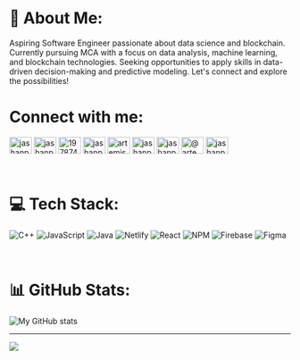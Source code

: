 # 💫 About Me:
Aspiring Software Engineer passionate about data science and blockchain. Currently pursuing MCA with a focus on data analysis, machine learning, and blockchain technologies. Seeking opportunities to apply skills in data-driven decision-making and predictive modeling. Let's connect and explore the possibilities!


# Connect with me:
<p align="left">
<a href="https://codepen.io/jashanpreetsingh821" target="blank"><img align="center" src="https://raw.githubusercontent.com/rahuldkjain/github-profile-readme-generator/master/src/images/icons/Social/codepen.svg" alt="jashanpreetsingh821" height="30" width="40" /></a>
<a href="https://linkedin.com/in/jashanpreet-singh-3a8905224" target="blank"><img align="center" src="https://raw.githubusercontent.com/rahuldkjain/github-profile-readme-generator/master/src/images/icons/Social/linked-in-alt.svg" alt="jashanpreet-singh-3a8905224" height="30" width="40" /></a>
<a href="https://stackoverflow.com/users/19787422" target="blank"><img align="center" src="https://raw.githubusercontent.com/rahuldkjain/github-profile-readme-generator/master/src/images/icons/Social/stack-overflow.svg" alt="19787422" height="30" width="40" /></a>
<a href="https://kaggle.com/jashanpreetsingh821" target="blank"><img align="center" src="https://raw.githubusercontent.com/rahuldkjain/github-profile-readme-generator/master/src/images/icons/Social/kaggle.svg" alt="jashanpreetsingh821" height="30" width="40" /></a>
<a href="https://www.hackerrank.com/artemis1096" target="blank"><img align="center" src="https://raw.githubusercontent.com/rahuldkjain/github-profile-readme-generator/master/src/images/icons/Social/hackerrank.svg" alt="artemis1096" height="30" width="40" /></a>
<a href="https://codeforces.com/profile/jashanpreet1096" target="blank"><img align="center" src="https://raw.githubusercontent.com/rahuldkjain/github-profile-readme-generator/master/src/images/icons/Social/codeforces.svg" alt="jashanpreet1096" height="30" width="40" /></a>
<a href="https://www.leetcode.com/jashanpreetsingh1096" target="blank"><img align="center" src="https://raw.githubusercontent.com/rahuldkjain/github-profile-readme-generator/master/src/images/icons/Social/leet-code.svg" alt="jashanpreetsingh1096" height="30" width="40" /></a>
<a href="https://www.hackerearth.com/@artemis1096" target="blank"><img align="center" src="https://raw.githubusercontent.com/rahuldkjain/github-profile-readme-generator/master/src/images/icons/Social/hackerearth.svg" alt="@artemis1096" height="30" width="40" /></a>
<a href="https://auth.geeksforgeeks.org/user/jashanpreetsingh1096" target="blank"><img align="center" src="https://raw.githubusercontent.com/rahuldkjain/github-profile-readme-generator/master/src/images/icons/Social/geeks-for-geeks.svg" alt="jashanpreetsingh1096" height="30" width="40" /></a>
</p>

<br>

# 💻 Tech Stack:
![C++](https://img.shields.io/badge/c++-%2300599C.svg?style=for-the-badge&logo=c%2B%2B&logoColor=white) ![JavaScript](https://img.shields.io/badge/javascript-%23323330.svg?style=for-the-badge&logo=javascript&logoColor=%23F7DF1E) ![Java](https://img.shields.io/badge/java-%23ED8B00.svg?style=for-the-badge&logo=openjdk&logoColor=white) ![Netlify](https://img.shields.io/badge/netlify-%23000000.svg?style=for-the-badge&logo=netlify&logoColor=#00C7B7) ![React](https://img.shields.io/badge/react-%2320232a.svg?style=for-the-badge&logo=react&logoColor=%2361DAFB) ![NPM](https://img.shields.io/badge/NPM-%23CB3837.svg?style=for-the-badge&logo=npm&logoColor=white) ![Firebase](https://img.shields.io/badge/Firebase-039BE5?style=for-the-badge&logo=Firebase&logoColor=white) ![Figma](https://img.shields.io/badge/figma-%23F24E1E.svg?style=for-the-badge&logo=figma&logoColor=white)

<br> 

<!-- # Open Source:
[![An image of @artemis1096's Holopin badges, which is a link to view their full Holopin profile](https://holopin.me/artemis1096)](https://holopin.io/@artemis1096)

### ✍️ Random Dev Quote
![](https://quotes-github-readme.vercel.app/api?type=vetical&theme=dark)

-->
# 📊 GitHub Stats:
<!-- ![](https://github-readme-stats.vercel.app/api?username=Artemis1096&theme=dark&hide_border=false&include_all_commits=true&count_private=false)<br/>
![](https://github-readme-streak-stats.herokuapp.com/?user=Artemis1096&theme=dark&hide_border=false)<br/> -->
![My GitHub stats](https://github-readme-stats.vercel.app/api?username=Artemis1096&show_icons=true&theme=dark)

---
[![](https://visitcount.itsvg.in/api?id=Artemis1096&icon=0&color=0)](https://visitcount.itsvg.in)

<!-- Proudly created with GPRM ( https://gprm.itsvg.in ) -->
